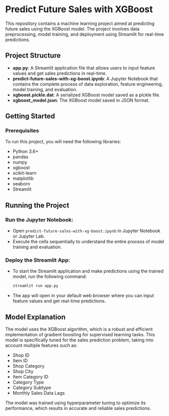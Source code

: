 # Predict Future Sales with XGBoost

This repository contains a machine learning project aimed at predicting future sales using the XGBoost model. The project involves data preprocessing, model training, and deployment using Streamlit for real-time predictions.

## Project Structure

- **app.py**: A Streamlit application file that allows users to input feature values and get sales predictions in real-time.
- **predict-future-sales-with-xg-boost.ipynb**: A Jupyter Notebook that contains the complete process of data exploration, feature engineering, model training, and evaluation.
- **xgboost.pickle.dat**: A serialized XGBoost model saved as a pickle file.
- **xgboost_model.json**: The XGBoost model saved in JSON format.

## Getting Started

### Prerequisites

To run this project, you will need the following libraries:

- Python 3.6+
- pandas
- numpy
- xgboost
- scikit-learn
- matplotlib
- seaborn
- Streamlit

## Running the Project

### Run the Jupyter Notebook:

- Open `predict-future-sales-with-xg-boost.ipynb` in Jupyter Notebook or Jupyter Lab.
- Execute the cells sequentially to understand the entire process of model training and evaluation.

### Deploy the Streamlit App:

- To start the Streamlit application and make predictions using the trained model, run the following command:

    ```bash
    streamlit run app.py
    ```

- The app will open in your default web browser where you can input feature values and get real-time predictions.

## Model Explanation

The model uses the XGBoost algorithm, which is a robust and efficient implementation of gradient boosting for supervised learning tasks. This model is specifically tuned for the sales prediction problem, taking into account multiple features such as:

- Shop ID
- Item ID
- Shop Category
- Shop City
- Item Category ID
- Category Type
- Category Subtype
- Monthly Sales Data Lags

The model was trained using hyperparameter tuning to optimize its performance, which results in accurate and reliable sales predictions.
